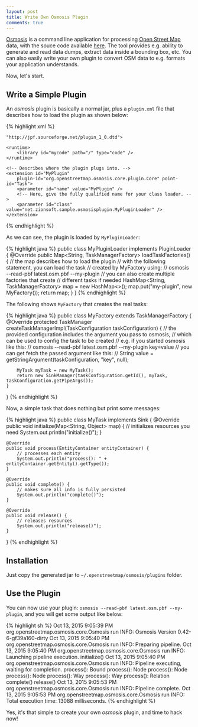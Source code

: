 ```yaml
---
layout: post
title: Write Own Osmosis Plugin
comments: true
---
```


[Osmosis](http://wiki.openstreetmap.org/wiki/Osmosis) is a command line application for processing [Open Street Map](http://www.openstreetmap.org) data, with the souce code available [here](https://github.com/openstreetmap/osmosis). The tool provides e.g. ability to generate and read data dumps, extract data inside a bounding box, etc. You can also easily write your own plugin to convert OSM data to e.g. formats your application understands.

Now, let's start.

## Write a Simple Plugin

An *osmosis* plugin is basically a normal jar, plus a `plugin.xml` file that describes how to load the plugin as shown below:

{% highlight xml %}
<?xml version="1.0" ?><!DOCTYPE plugin PUBLIC "-//JPF//Java Plug-in Manifest 1.0"
    "http://jpf.sourceforge.net/plugin_1_0.dtd">
<!-- Here, provides a unique ID and version for your plugin. -->
<plugin id="MyPlugin" version="1.0">
    <requires>
        <import plugin-id="org.openstreetmap.osmosis.core.plugin.Core" reverse-lookup="false" />
    </requires>

    <runtime>
        <library id="mycode" path="/" type="code" />
    </runtime>

    <!-- Describes where the plugin plugs into. -->
    <extension id="MyPlugin"
        plugin-id="org.openstreetmap.osmosis.core.plugin.Core" point-id="Task">
        <parameter id="name" value="MyPlugin" />
        <!-- Here, give the fully qualified name for your class loader. -->
        <parameter id="class" value="net.zionsoft.sample.osmosisplugin.MyPluginLoader" />
    </extension>
</plugin>
{% endhighlight %}

As we can see, the plugin is loaded by `MyPluginLoader`:

{% highlight java %}
public class MyPluginLoader implements PluginLoader {
    @Override
    public Map<String, TaskManagerFactory> loadTaskFactories() {
        // the map describes how to load the plugin
        // with the following statement, you can load the task
        // created by MyFactory using:
        // osmosis --read-pbf latest.osm.pbf --my-plugin
        // you can also create multiple factories that create
        // different tasks if needed
        HashMap<String, TaskManagerFactory> map = new HashMap<>();
        map.put("my-plugin", new MyFactory());
        return map;
    }
}
{% endhighlight %}

The following shows `MyFactory` that creates the real tasks:

{% highlight java %}
public class MyFactory extends TaskManagerFactory {
    @Override
    protected TaskManager createTaskManagerImpl(TaskConfiguration taskConfiguration) {
        // the provided configuration includes the argument you pass to osmosis,
        // which can be used to config the task to be created
        // e.g. if you started osmosis like this:
        // osmosis --read-pbf latest.osm.pbf --my-plugin key=value
        // you can get fetch the passed argument like this:
        // String value = getStringArgument(taskConfiguration, "key", null);

        MyTask myTask = new MyTask();
        return new SinkManager(taskConfiguration.getId(), myTask, taskConfiguration.getPipeArgs());
    }
}
{% endhighlight %}

Now, a simple task that does nothing but print some messages:

{% highlight java %}
public class MyTask implements Sink {
    @Override
    public void initialize(Map<String, Object> map) {
        // initializes resources you need
        System.out.println("initialize()");
    }

    @Override
    public void process(EntityContainer entityContainer) {
        // processes each entity
        System.out.println("process(): " + entityContainer.getEntity().getType());
    }

    @Override
    public void complete() {
        // makes sure all info is fully persisted
        System.out.println("complete()");
    }

    @Override
    public void release() {
        // releases resources
        System.out.println("release()");
    }
}
{% endhighlight %}

## Installation

Just copy the generated jar to `~/.openstreetmap/osmosis/plugins` folder.

## Use the Plugin

You can now use your plugin: `osmosis --read-pbf latest.osm.pbf --my-plugin`, and you will get some output like below:

{% highlight sh %}
Oct 13, 2015 9:05:39 PM org.openstreetmap.osmosis.core.Osmosis run
INFO: Osmosis Version 0.42-6-gf39a160-dirty
Oct 13, 2015 9:05:40 PM org.openstreetmap.osmosis.core.Osmosis run
INFO: Preparing pipeline.
Oct 13, 2015 9:05:40 PM org.openstreetmap.osmosis.core.Osmosis run
INFO: Launching pipeline execution.
initialize()
Oct 13, 2015 9:05:40 PM org.openstreetmap.osmosis.core.Osmosis run
INFO: Pipeline executing, waiting for completion.
process(): Bound
process(): Node
process(): Node
process(): Node
process(): Way
process(): Way
process(): Relation
complete()
release()
Oct 13, 2015 9:05:53 PM org.openstreetmap.osmosis.core.Osmosis run
INFO: Pipeline complete.
Oct 13, 2015 9:05:53 PM org.openstreetmap.osmosis.core.Osmosis run
INFO: Total execution time: 13088 milliseconds.
{% endhighlight %}

Yes, it's that simple to create your own *osmosis* plugin, and time to hack now!
